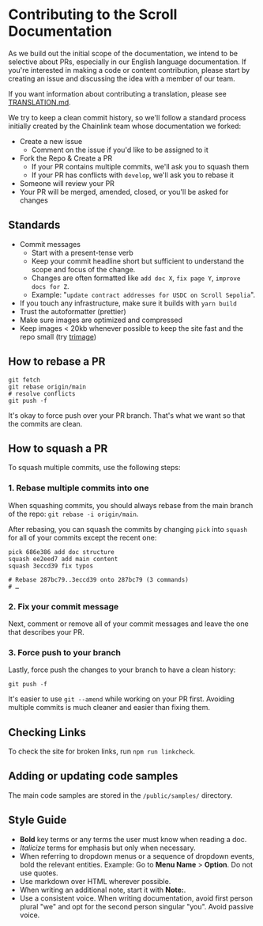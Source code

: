 # Contributing to the Scroll Documentation

As we build out the initial scope of the documentation, we intend to be selective about PRs, especially in our English language documentation. If you're interested in making a code or content contribution, please start by creating an issue and discussing the idea with a member of our team.

If you want information about contributing a translation, please see [TRANSLATION.md](./TRANSLATION.md).

We try to keep a clean commit history, so we'll follow a standard process initially created by the Chainlink team whose documentation we forked:

- Create a new issue
  - Comment on the issue if you'd like to be assigned to it
- Fork the Repo & Create a PR
  - If your PR contains multiple commits, we'll ask you to squash them
  - If your PR has conflicts with `develop`, we'll ask you to rebase it
- Someone will review your PR
- Your PR will be merged, amended, closed, or you'll be asked for changes

## Standards

- Commit messages
  - Start with a present-tense verb
  - Keep your commit headline short but sufficient to understand the scope and focus of the change.
  - Changes are often formatted like `add doc X`, `fix page Y`, `improve docs for Z`.
  - Example: "`update contract addresses for USDC on Scroll Sepolia`".
- If you touch any infrastructure, make sure it builds with `yarn build`
- Trust the autoformatter (prettier)
- Make sure images are optimized and compressed
- Keep images < 20kb whenever possible to keep the site fast and the repo small (try [trimage](https://trimage.org/))

## How to rebase a PR

```shell
git fetch
git rebase origin/main
# resolve conflicts
git push -f
```

It's okay to force push over your PR branch. That's what we want so that the commits are clean.

## How to squash a PR

To squash multiple commits, use the following steps:

### 1. Rebase multiple commits into one

When squashing commits, you should always rebase from the main branch of the repo: `git rebase -i origin/main`.

After rebasing, you can squash the commits by changing `pick` into `squash` for all of your commits except the recent one:

```shell
pick 686e386 add doc structure
squash ee2eed7 add main content
squash 3eccd39 fix typos

# Rebase 287bc79..3eccd39 onto 287bc79 (3 commands)
# …
```

### 2. Fix your commit message

Next, comment or remove all of your commit messages and leave the one that describes your PR.

### 3. Force push to your branch

Lastly, force push the changes to your branch to have a clean history:

```shell
git push -f
```

It's easier to use `git --amend` while working on your PR first. Avoiding multiple commits is much cleaner and easier than fixing them.

## Checking Links

To check the site for broken links, run `npm run linkcheck`.

## Adding or updating code samples

The main code samples are stored in the `/public/samples/` directory.

## Style Guide

- **Bold** key terms or any terms the user must know when reading a doc.
- _Italicize_ terms for emphasis but only when necessary.
- When referring to dropdown menus or a sequence of dropdown events, bold the relevant entities. Example: Go to **Menu Name** > **Option**. Do not use quotes.
- Use markdown over HTML wherever possible.
- When writing an additional note, start it with **Note:**.
- Use a consistent voice. When writing documentation, avoid first person plural "we" and opt for the second person singular "you". Avoid passive voice.
